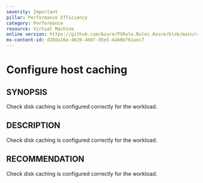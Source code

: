 ```yaml
---
severity: Important
pillar: Performance Efficiency
category: Performance
resource: Virtual Machine
online version: https://github.com/Azure/PSRule.Rules.Azure/blob/main/docs/en/rules/Azure.VM.DiskCaching.md
ms-content-id: d28da16e-4639-466f-95e5-4ab6bf61aec7
---
```


# Configure host caching

## SYNOPSIS

Check disk caching is configured correctly for the workload.

## DESCRIPTION

Check disk caching is configured correctly for the workload.

## RECOMMENDATION

Check disk caching is configured correctly for the workload.
